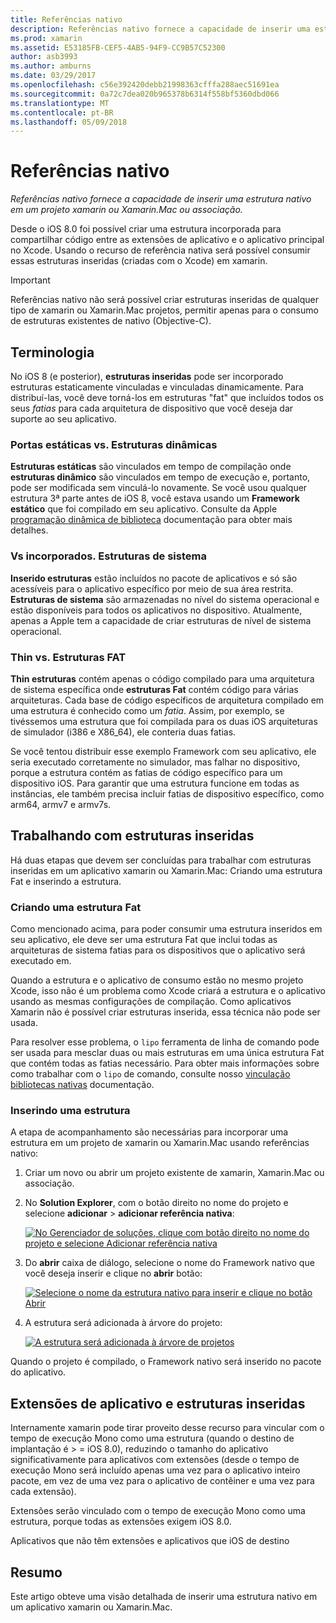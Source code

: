 ```yaml
---
title: Referências nativo
description: Referências nativo fornece a capacidade de inserir uma estrutura nativo em um projeto xamarin ou Xamarin.Mac ou associação.
ms.prod: xamarin
ms.assetid: E53185FB-CEF5-4AB5-94F9-CC9B57C52300
author: asb3993
ms.author: amburns
ms.date: 03/29/2017
ms.openlocfilehash: c56e392420debb21998363cfffa288aec51691ea
ms.sourcegitcommit: 0a72c7dea020b965378b6314f558bf5360dbd066
ms.translationtype: MT
ms.contentlocale: pt-BR
ms.lasthandoff: 05/09/2018
---
```

# <a name="native-references"></a>Referências nativo

_Referências nativo fornece a capacidade de inserir uma estrutura nativo em um projeto xamarin ou Xamarin.Mac ou associação._


Desde o iOS 8.0 foi possível criar uma estrutura incorporada para compartilhar código entre as extensões de aplicativo e o aplicativo principal no Xcode. Usando o recurso de referência nativa será possível consumir essas estruturas inseridas (criadas com o Xcode) em xamarin.
 
> [!IMPORTANT]
> Referências nativo não será possível criar estruturas inseridas de qualquer tipo de xamarin ou Xamarin.Mac projetos, permitir apenas para o consumo de estruturas existentes de nativo (Objective-C).




<a name="Terminology" />

## <a name="terminology"></a>Terminologia

No iOS 8 (e posterior), **estruturas inseridas** pode ser incorporado estruturas estaticamente vinculadas e vinculadas dinamicamente. Para distribuí-las, você deve torná-los em estruturas "fat" que incluídos todos os seus _fatias_ para cada arquitetura de dispositivo que você deseja dar suporte ao seu aplicativo.

<a name="Static-vs-Dynamic-Frameworks" />

### <a name="static-vs-dynamic-frameworks"></a>Portas estáticas vs. Estruturas dinâmicas

**Estruturas estáticas** são vinculados em tempo de compilação onde **estruturas dinâmico** são vinculados em tempo de execução e, portanto, pode ser modificada sem vinculá-lo novamente. Se você usou qualquer estrutura 3ª parte antes de iOS 8, você estava usando um **Framework estático** que foi compilado em seu aplicativo. Consulte da Apple [programação dinâmica de biblioteca](https://developer.apple.com/library/mac/documentation/DeveloperTools/Conceptual/DynamicLibraries/100-Articles/OverviewOfDynamicLibraries.html#//apple_ref/doc/uid/TP40001873-SW1) documentação para obter mais detalhes.

<a name="Embedded-vs-System-Frameworks" />

### <a name="embedded-vs-system-frameworks"></a>Vs incorporados. Estruturas de sistema

**Inserido estruturas** estão incluídos no pacote de aplicativos e só são acessíveis para o aplicativo específico por meio de sua área restrita. **Estruturas de sistema** são armazenadas no nível do sistema operacional e estão disponíveis para todos os aplicativos no dispositivo. Atualmente, apenas a Apple tem a capacidade de criar estruturas de nível de sistema operacional.

<a name="Thin-vs-Fat-Frameworks" />

### <a name="thin-vs-fat-frameworks"></a>Thin vs. Estruturas FAT

**Thin estruturas** contém apenas o código compilado para uma arquitetura de sistema específica onde **estruturas Fat** contém código para várias arquiteturas. Cada base de código específicos de arquitetura compilado em uma estrutura é conhecido como um _fatia_. Assim, por exemplo, se tivéssemos uma estrutura que foi compilada para os duas iOS arquiteturas de simulador (i386 e X86_64), ele conteria duas fatias.

Se você tentou distribuir esse exemplo Framework com seu aplicativo, ele seria executado corretamente no simulador, mas falhar no dispositivo, porque a estrutura contém as fatias de código específico para um dispositivo iOS. Para garantir que uma estrutura funcione em todas as instâncias, ele também precisa incluir fatias de dispositivo específico, como arm64, armv7 e armv7s.

<a name="Working-with-Embedded-Frameworks" />

## <a name="working-with-embedded-frameworks"></a>Trabalhando com estruturas inseridas

Há duas etapas que devem ser concluídas para trabalhar com estruturas inseridas em um aplicativo xamarin ou Xamarin.Mac: Criando uma estrutura Fat e inserindo a estrutura.

<a name="Overview" />

### <a name="creating-a-fat-framework"></a>Criando uma estrutura Fat

Como mencionado acima, para poder consumir uma estrutura inseridos em seu aplicativo, ele deve ser uma estrutura Fat que inclui todas as arquiteturas de sistema fatias para os dispositivos que o aplicativo será executado em.

Quando a estrutura e o aplicativo de consumo estão no mesmo projeto Xcode, isso não é um problema como Xcode criará a estrutura e o aplicativo usando as mesmas configurações de compilação. Como aplicativos Xamarin não é possível criar estruturas inserida, essa técnica não pode ser usada.

Para resolver esse problema, o `lipo` ferramenta de linha de comando pode ser usada para mesclar duas ou mais estruturas em uma única estrutura Fat que contém todas as fatias necessário. Para obter mais informações sobre como trabalhar com o `lipo` de comando, consulte nosso [vinculação bibliotecas nativas](~/ios/platform/native-interop.md) documentação.

<a name="Embedding-a-Framework" />

### <a name="embedding-a-framework"></a>Inserindo uma estrutura

A etapa de acompanhamento são necessárias para incorporar uma estrutura em um projeto de xamarin ou Xamarin.Mac usando referências nativo:

1. Criar um novo ou abrir um projeto existente de xamarin, Xamarin.Mac ou associação.
2. No **Solution Explorer**, com o botão direito no nome do projeto e selecione **adicionar** > **adicionar referência nativa**: 

    [![](native-references-images/ref01.png "No Gerenciador de soluções, clique com botão direito no nome do projeto e selecione Adicionar referência nativa")](native-references-images/ref01.png#lightbox)
3. Do **abrir** caixa de diálogo, selecione o nome do Framework nativo que você deseja inserir e clique no **abrir** botão: 

    [![](native-references-images/ref02.png "Selecione o nome da estrutura nativo para inserir e clique no botão Abrir")](native-references-images/ref02.png#lightbox)
4. A estrutura será adicionada à árvore do projeto: 

    [![](native-references-images/ref03.png "A estrutura será adicionada à árvore de projetos")](native-references-images/ref03.png#lightbox)

Quando o projeto é compilado, o Framework nativo será inserido no pacote do aplicativo.

<a name="App-Extensions-and-Embedded-Frameworks" />

## <a name="app-extensions-and-embedded-frameworks"></a>Extensões de aplicativo e estruturas inseridas

Internamente xamarin pode tirar proveito desse recurso para vincular com o tempo de execução Mono como uma estrutura (quando o destino de implantação é > = iOS 8.0), reduzindo o tamanho do aplicativo significativamente para aplicativos com extensões (desde o tempo de execução Mono será incluído apenas uma vez para o aplicativo inteiro pacote, em vez de uma vez para o aplicativo de contêiner e uma vez para cada extensão).

Extensões serão vinculado com o tempo de execução Mono como uma estrutura, porque todas as extensões exigem iOS 8.0.

Aplicativos que não têm extensões e aplicativos que iOS de destino 

<a name="Summary" />

## <a name="summary"></a>Resumo

Este artigo obteve uma visão detalhada de inserir uma estrutura nativo em um aplicativo xamarin ou Xamarin.Mac.

